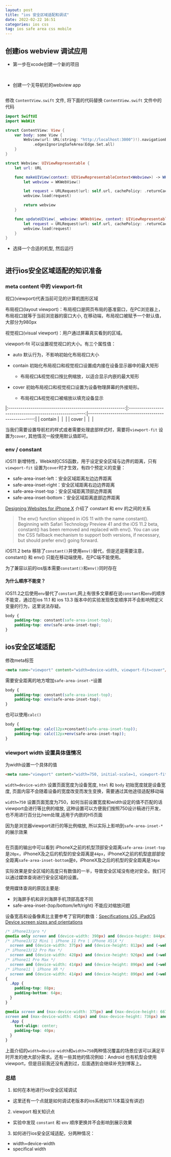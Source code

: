 ```yaml
---
layout: post
title: "ios 安全区域适配和调试"
date: 2022-02-22 16:51
categories: ios css
tag: ios safe area css mobile
---
```


## 创建ios webview 调试应用

- 第一步在xcode创建一个新的项目

<img src="/assets/images/xcode-create-new-project.jpg" alt="">

<img src="/assets/images/xcode-create-new-project-1.png" alt="">

- 创建一个无导航栏的webview app


<img src="/assets/images/ContentView.png" alt="">

修改 `ContentView.swift` 文件, 将下面的代码替换 `ContentView.swift` 文件中的代码

```swift
import SwiftUI
import WebKit

struct ContentView: View {
    var body: some View {
        Webview(url: URL(string: "http://localhost:3000")!).navigationBarTitle("",displayMode: .inline)
            .edgesIgnoringSafeArea(Edge.Set.all)
    }
}

struct Webview: UIViewRepresentable {
    let url: URL

    func makeUIView(context: UIViewRepresentableContext<Webview>) -> WKWebView {
        let webview = WKWebView()

        let request = URLRequest(url: self.url, cachePolicy: .returnCacheDataElseLoad)
        webview.load(request)

        return webview
    }

    func updateUIView(_ webview: WKWebView, context: UIViewRepresentableContext<Webview>) {
        let request = URLRequest(url: self.url, cachePolicy: .returnCacheDataElseLoad)
        webview.load(request)
    }
}

```

- 选择一个合适的机型, 然后运行

<img src="/assets/images/chose_device.png" alt/>

## 进行ios安全区域适配的知识准备

### meta content 中的 viewport-fit

视口(viewport)代表当前可见的计算机图形区域

布局视口(layout viewport)：布局视口是网页布局的基准窗口，在PC浏览器上，布局视口就等于当前浏览器的窗口大小, 在移动端，布局视口被赋予一个默认值，大部分为980px

视觉视口(visual viewport)：用户通过屏幕真实看到的区域。

viewport-fit 可以设置视觉视口的大小。有三个属性值：

- auto 默认行为，不影响初始化布局视口大小

- contain 初始化布局视口和视觉视口设置成内接在设备显示器中的最大矩形
    - 布局视口&视觉视口按比例缩放，以适合显示内嵌的最大矩形

- cover 初始布局视口和视觉视口设置为设备物理屏幕的外接矩形。
    - 布局视口&视觉视口被缩放以填充设备显示


|:---------------------------------------------------------:|:--------------------------------------------------------:|---------------------------------------------------:|
|                       contain                             | <img src="/assets/images/viewport_fit_contain.png" alt/> | <img src="/assets/images/contain_mobile.png" alt/> |
|                       cover                               | <img src="/assets/images/viewport_fit_cover.png" alt/>   | <img src="/assets/images/cover_mobile.png" alt/>   |

当我们需要设置导航栏的样式或者需要处理底部样式时，需要将`viewport-fit` 设置为`cover`, 其他情况一般使用默认值即可。

### env / constant

iOS11 新增特性，Webkit的CSS函数，用于设定安全区域与边界的距离，只有`viewport-fit` 设置为`cover`时才生效，有四个预定义的变量：

- safe-area-inset-left：安全区域距离左边边界距离
- safe-area-inset-right：安全区域距离右边边界距离
- safe-area-inset-top：安全区域距离顶部边界距离
- safe-area-inset-bottom：安全区域距离底部边界距离

[Designing Websites for iPhone X](https://webkit.org/blog/7929/designing-websites-for-iphone-x/?hmsr=funteas.com&utm_medium=funteas.com&utm_source=funteas.com) 介绍了 constant 和 env 的之间的关系

> The env() function shipped in iOS 11 with the name constant(). Beginning with Safari Technology Preview 41 and the iOS 11.2 beta, constant() has been removed and replaced with env(). You can use the CSS fallback mechanism to support both versions, if necessary, but should prefer env() going forward.

iOS11.2 beta 移除了`constant()`并使用`env()`替代，但是还是需要注意，constant() 和 env() 只能在移动端使用，在PC端不能使用。

为了兼容以前的ios版本需要`constant()`和`env()`同时存在

#### 为什么顺序不能变？

iOS11.2之后使用`env`替代了`constant`,网上有很多文章都在说`constant`和`env`的顺序不能变，通过在ios 11.1 和 ios 13.3 版本中的实验发现改变顺序并不会影响预定义变量的行为，这里说法存疑。

```css
body {
    padding-top: constant(safe-area-inset-top);
    padding-top: env(safe-area-inset-top);
}
```

## ios安全区域适配

修改meta标签

```html
<meta name="viewport" content="width=device-width, viewport-fit=cover"/>
```

需要安全距离的地方增加`safe-area-inset-*`设置

```css
body {
    padding-top: constant(safe-area-inset-top);
    padding-top: env(safe-area-inset-top);
}
```
也可以使用`calc()`

```css
body {
    padding-top: calc(12px+constant(safe-area-inset-top));
    padding-top: calc(12px+env(safe-area-inset-top));
}
```

### viewport width 设置具体值情况

为width设置一个具体的值

```html
<meta name="viewport" content="width=750, initial-scale=1, viewport-fit=cover"/>
```

`width=device-width` 设置页面宽度为设备宽度, `html` 和 `body` 初始宽度就是设备宽度, 页面内容不会随着设备的宽度改变而发生变换，需要通过其他途径适配移动端

`width=750` 设置页面宽度为750，如何当前设置宽度和width设定的值不匹配的话viewport会进行等比例的缩放, 这种设置可以方便我们按照750设计稿进行开发，也不用进行百分比/rem处理,适用于内嵌的H5页面

因为是浏览器viewport进行的等比例缩放, 所以实际上影响到`safe-area-inset-*`的展示效果

<img src="/assets/images/specific_width.png" alt=""/>

在页面的输出中可以看到 iPhoneX之前的机型顶部安全距离`safe-area-inset-top`是`20px`，iPhoneX及之后的机型的安全距离是`44px`，iPhoneX之前的机型底部部安全距离`safe-area-inset-bottom`是`0`，iPhoneX及之后的机型的安全距离是`34px`

实际效果是安全区域的高度只有数值的一半，导致安全区域没有绝对安全。我们可以通过媒体查询进行安全区域的设置。

使用媒体查询的原因主要是:

- 刘海屏手机和非刘海屏手机顶部高度不同
- safe-area-inset-(top/bottom/left/right) 不能应对缩放问题

设备宽高和设备像素比主要参考了官网的数值：[Specifications iOS, iPadOS Device screen sizes and orientations](https://developer.apple.com/design/human-interface-guidelines/foundations/layout/)

```css
/* iPhone13/pro */
@media only screen and (device-width: 390px) and (device-height: 844px) and (-webkit-device-pixel-ratio: 3), 
/* iPhone13/12 Mini | iPhone 11 Pro | iPhone XS|X */
  screen and (device-width: 375px) and (device-height: 812px) and (-webkit-device-pixel-ratio: 3), 
/* iPhone13/12 Pro Max */
  screen and (device-width: 428px) and (device-height: 926px) and (-webkit-device-pixel-ratio: 3), 
/* iPhone11 Pro Max */
  screen and (device-width: 414px) and (device-height: 896px) and (-webkit-device-pixel-ratio: 3), 
/* iPhone11 | iPhone XR */
  screen and (device-width: 414px) and (device-height: 896px) and (-webkit-device-pixel-ratio: 2)
{
  .App {
    padding-top: 88px;
    padding-bottom: 64px;
  }
}

@media screen and (max-device-width: 375px) and (max-device-height: 667px) and (-webkit-device-pixel-ratio: 2),
screen and (max-device-width: 414px) and (max-device-height: 736px) and (-webkit-device-pixel-ratio: 3) {
  .App {
    text-align: center;
    padding-top: 40px;
  }
}

```

上面介绍的`width=device-width`和`width=750`两种情况覆盖的场景应该可以满足平时开发的绝大部分需求。还有一些其他的情况例如：Android 也有机型会使用viewport，但是目前我还没有遇到过，后面遇到会继续补充到博客上。

### 总结

1. 如何在本地进行ios安全区域调试
  - 这里还有一个点就是如何调试老版本的ios系统如11.1(本篇没有讲述)

2. viewport 相关知识点
  - 实验中发现 `constant` 和 `env` 顺序更换并不会影响到展示效果

3. 如何进行ios安全区域适配，分两种情况：
  - width=device-width
  - specifical width

